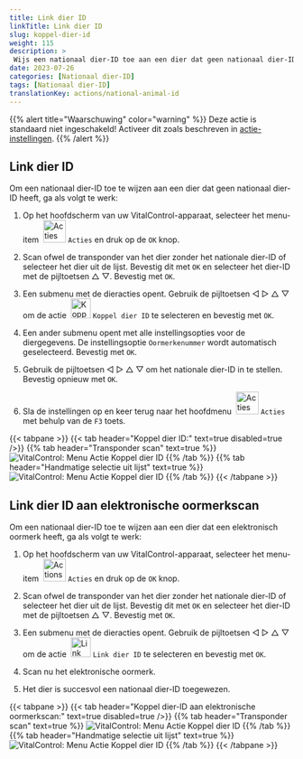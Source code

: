 ```yaml
---
title: Link dier ID
linkTitle: Link dier ID
slug: koppel-dier-id
weight: 115
description: >
 Wijs een nationaal dier-ID toe aan een dier dat geen nationaal dier-ID heeft
date: 2023-07-26
categories: [Nationaal dier-ID]
tags: [Nationaal dier-ID]
translationKey: actions/national-animal-id
---
```

{{% alert title="Waarschuwing" color="warning" %}}
Deze actie is standaard niet ingeschakeld! Activeer dit zoals beschreven in [actie-instellingen](../setting/).
{{% /alert %}}

## Link dier ID

Om een nationaal dier-ID toe te wijzen aan een dier dat geen nationaal dier-ID heeft, ga als volgt te werk:

1. Op het hoofdscherm van uw VitalControl-apparaat, selecteer het menu-item &nbsp;<img src="/icons/actions.svg" width="40" align="bottom" alt="Acties" /> `Acties` en druk op de `OK` knop.

2. Scan ofwel de transponder van het dier zonder het nationale dier-ID of selecteer het dier uit de lijst. Bevestig dit met `OK` en selecteer het dier-ID met de pijltoetsen △ ▽. Bevestig met `OK`.

3. Een submenu met de dieracties opent. Gebruik de pijltoetsen ◁ ▷ △ ▽ om de actie &nbsp;<img src="/icons/actions/link-nais-id.svg" width="35" align="bottom" alt="Koppel dier ID" /> `Koppel dier ID` te selecteren en bevestig met `OK`.

4. Een ander submenu opent met alle instellingsopties voor de diergegevens. De instellingsoptie `Oormerkenummer` wordt automatisch geselecteerd. Bevestig met `OK`.

5. Gebruik de pijltoetsen ◁ ▷ △ ▽ om het nationale dier-ID in te stellen. Bevestig opnieuw met `OK`.

6. Sla de instellingen op en keer terug naar het hoofdmenu &nbsp;<img src="/icons/actions.svg" width="40" align="bottom" alt="Acties" /> `Acties` met behulp van de `F3` toets.

{{< tabpane >}}
{{< tab header="Koppel dier ID:" text=true disabled=true />}}
{{% tab header="Transponder scan" text=true %}}
 ![VitalControl: Menu Actie Koppel dier ID](../images/linkanimalid-scan.png "Koppel dier ID")
{{% /tab %}}
{{% tab header="Handmatige selectie uit lijst" text=true %}}
 ![VitalControl: Menu Actie Koppel dier ID](../images/linkanimalid.png "Koppel dier ID")
{{% /tab %}}
{{< /tabpane >}}

## Link dier ID aan elektronische oormerkscan

Om een nationaal dier-ID toe te wijzen aan een dier dat een elektronisch oormerk heeft, ga als volgt te werk:

1. Op het hoofdscherm van uw VitalControl-apparaat, selecteer het menu-item &nbsp;<img src="/icons/actions.svg" width="40" align="bottom" alt="Actions" /> `Acties` en druk op de `OK` knop.

2. Scan ofwel de transponder van het dier zonder het nationale dier-ID of selecteer het dier uit de lijst. Bevestig dit met `OK` en selecteer het dier-ID met de pijltoetsen △ ▽. Bevestig met `OK`.

3. Een submenu met de dieracties opent. Gebruik de pijltoetsen ◁ ▷ △ ▽ om de actie &nbsp;<img src="/icons/actions/scan-nais-id.svg" width="35" align="bottom" alt="Link animal ID" />  `Link dier ID` te selecteren en bevestig met `OK`.

4. Scan nu het elektronische oormerk.

5. Het dier is succesvol een nationaal dier-ID toegewezen.

{{< tabpane >}}
{{< tab header="Koppel dier-ID aan elektronische oormerkscan:" text=true disabled=true />}}
{{% tab header="Transponder scan" text=true %}}
 ![VitalControl: Menu Actie Koppel dier ID](../images/linkanimalidscan-scan.png "Koppel dier ID")
{{% /tab %}}
{{% tab header="Handmatige selectie uit lijst" text=true %}}
 ![VitalControl: Menu Actie Koppel dier ID](../images/linkanimalidscan.png "Koppel dier ID")
{{% /tab %}}
{{< /tabpane >}}
